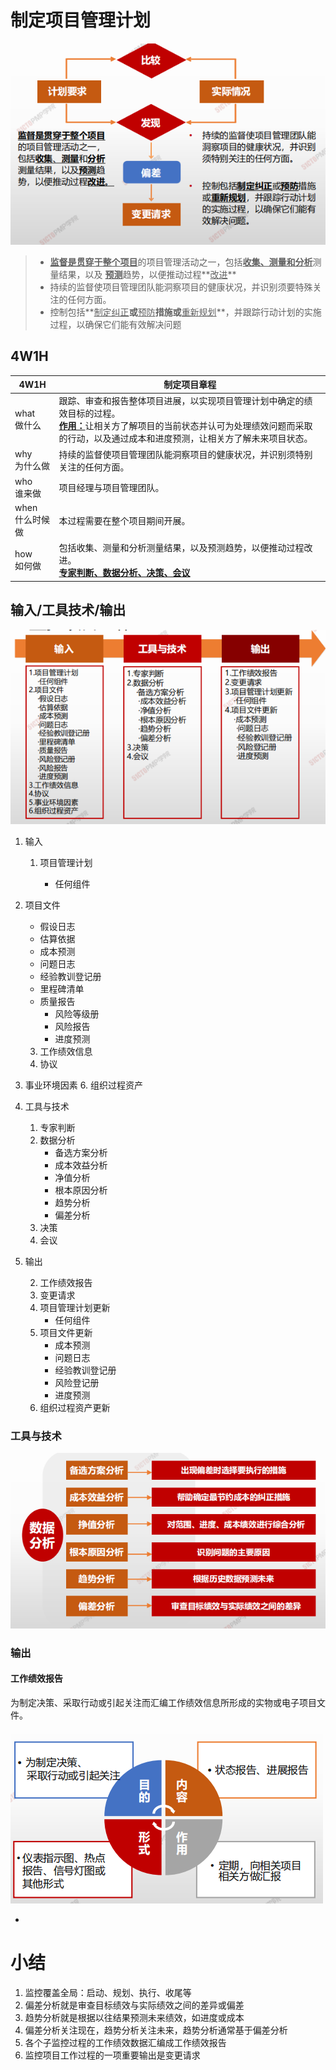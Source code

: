 # 制定项目管理计划

![image-20210221111344342](assets/image-20210221111344342.png)

> * <u>**监督是贯穿于整个项目**</u>的项目管理活动之一，包括<u>**收集、测量和分析**</u>测量结果，以及 <u>**预测**</u>趋势，以便推动过程**<u>改进</u>**
> * 持续的监督使项目管理团队能洞察项目的健康状况，并识别须要特殊关注的任何方面。
> * 控制包括**<u>制定纠正</u>**或**<u>预防</u>**措施或**<u>重新规划</u>**，并跟踪行动计划的实施过程，以确保它们能有效解决问题





## 4W1H

| 4W1H                | 制定项目章程                                                 |
| ------------------- | ------------------------------------------------------------ |
| what<br/>做什么     | 跟踪、审查和报告整体项目进展，以实现项目管理计划中确定的绩效目标的过程。<br/><u>**作用：**</u>让相关方了解项目的当前状态并认可为处理绩效问题而采取的行动，以及通过成本和进度预测，让相关方了解未来项目状态。 |
| why<br/>为什么做    | 持续的监督使项目管理团队能洞察项目的健康状况，并识别须特别关注的任何方面。 |
| who<br/>谁来做      | 项目经理与项目管理团队。                                     |
| when<br/>什么时候做 | 本过程需要在整个项目期间开展。                               |
| how<br/>如何做      | 包括收集、测量和分析测量结果，以及预测趋势，以便推动过程改进。<br/>**<u>专家判断、数据分析、决策、会议</u>** |

## 输入/工具技术/输出

![image-20210221111942295](assets/image-20210221111942295.png)

1. 输入
   1. 项目管理计划

      - 任何组件
2. 项目文件
   
   - 假设日志
   - 估算依据
   - 成本预测
   - 问题日志
   - 经验教训登记册
   - 里程碑清单
   - 质量报告
      - 风险等级册
      - 风险报告
      - 进度预测
   3. 工作绩效信息
   4. 协议
5. 事业环境因素
   6. 组织过程资产
2. 工具与技术
   1. 专家判断
   2. 数据分析
      - 备选方案分析
      - 成本效益分析
      - 净值分析
      - 根本原因分析
      - 趋势分析
      - 偏差分析
   3. 决策
   4. 会议

3. 输出

   2. 工作绩效报告
   4. 变更请求
   5. 项目管理计划更新
      - 任何组件
   6. 项目文件更新
      - 成本预测
      - 问题日志
      - 经验教训登记册
      - 风险登记册
      - 进度预测
   7. 组织过程资产更新

### 工具与技术

![image-20210221112315258](assets/image-20210221112315258.png)

### 输出

#### 工作绩效报告

为制定决策、采取行动或引起关注而汇编工作绩效信息所形成的实物或电子项目文件。

![image-20210221112403584](assets/image-20210221112403584.png)

- 

# 小结

1. 监控覆盖全局：启动、规划、执行、收尾等
2. 偏差分析就是审查目标绩效与实际绩效之间的差异或偏差
3. 趋势分析就是根据以往结果预测未来绩效，如进度或成本
4. 偏差分析关注现在，趋势分析关注未来，趋势分析通常基于偏差分析
5. 各个子监控过程的工作绩效数据汇编成工作绩效报告
6. 监控项目工作过程的一项重要输出是变更请求